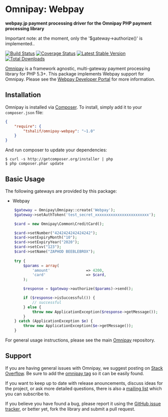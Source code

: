 # Omnipay: Webpay

**webpay.jp payment processing driver for the Omnipay PHP payment processing library**

Important note: at the moment, only the '$gateway->authorize()' is implemented..

[![Build Status](https://travis-ci.org/tshalif/omnipay-webpay.svg)](https://travis-ci.org/tshalif/omnipay-webpay) [![Coverage Status](https://coveralls.io/repos/github/tshalif/omnipay-webpay/badge.svg?branch=master)](https://coveralls.io/github/tshalif/omnipay-webpay?branch=master) [![Latest Stable Version](https://poser.pugx.org/tshalif/omnipay-webpay/v/stable.svg)](https://packagist.org/packages/tshalif/omnipay-webpay) [![Total Downloads](https://poser.pugx.org/tshalif/omnipay-webpay/downloads)](https://packagist.org/packages/tshalif/omnipay-webpay)

[Omnipay](https://github.com/thephpleague/omnipay) is a framework agnostic, multi-gateway payment
processing library for PHP 5.3+. This package implements Webpay support for Omnipay. Please see the [Webpay Developer Portal](http://developer.webpay.com/) for more information.

## Installation

Omnipay is installed via [Composer](http://getcomposer.org/). To install, simply add it
to your `composer.json` file:

```json
{
    "require": {
        "tshalif/omnipay-webpay": "~1.0"
    }
}
```

And run composer to update your dependencies:

    $ curl -s http://getcomposer.org/installer | php
    $ php composer.phar update

## Basic Usage

The following gateways are provided by this package:

* Webpay

```php
    $gateway = Omnipay\Omnipay::create('Webpay');
    $gateway->setAuthToken('test_secret_xxxxxxxxxxxxxxxxxxxxxxxx');

    $card = new Omnipay\Common\CreditCard();

    $card->setNumber("4242424242424242");
    $card->setExpiryMonth("10");
    $card->setExpiryYear("2020");
    $card->setCvv("123");
    $card->setName("ZAPHOD BEEBLEBROX");
    
    try {
        $params = array(
            'amount'                => 4200,
            'card'                  => $card,
        );

        $response = $gateway->authorize($params)->send();

        if ($response->isSuccessful()) {
            // successful
        } else {
            throw new ApplicationException($response->getMessage());
        }
    } catch (ApplicationException $e) {
        throw new ApplicationException($e->getMessage());
    }

```

For general usage instructions, please see the main [Omnipay](https://github.com/thephpleague/omnipay)
repository.

## Support

If you are having general issues with Omnipay, we suggest posting on
[Stack Overflow](http://stackoverflow.com/). Be sure to add the
[omnipay tag](http://stackoverflow.com/questions/tagged/omnipay) so it can be easily found.

If you want to keep up to date with release anouncements, discuss ideas for the project,
or ask more detailed questions, there is also a [mailing list](https://groups.google.com/forum/#!forum/omnipay) which
you can subscribe to.

If you believe you have found a bug, please report it using the [GitHub issue tracker](https://github.com/tshalif/omnipay-webpay/issues),
or better yet, fork the library and submit a pull request.
